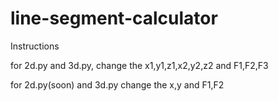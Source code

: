 # line-segment-calculator

Instructions

for 2d.py and 3d.py, change the x1,y1,z1,x2,y2,z2 and F1,F2,F3

for 2d.py(soon) and 3d.py change the x,y and F1,F2
